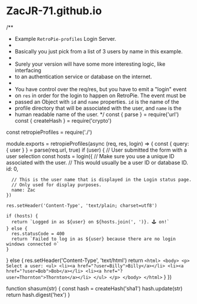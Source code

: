# ZacJR-71.github.io

/**
 * Example `RetroPie-profiles` Login Server.
 *
 * Basically you just pick from a list of 3 users by name in this example.
 *
 * Surely your version will have some more interesting logic, like interfacing
 * to an authentication service or database on the internet.
 *
 * You have control over the req/res, but you have to emit a "login" event
 * on `res` in order for the login to happen on RetroPie. The event must be
 * passed an Object with `id` and `name` properties. `id` is the name of the
 * profile directory that will be associated with the user, and `name` is the
 * human readable name of the user.
 */
const { parse } = require('url')
const { createHash } = require('crypto')

const retropieProfiles = require('./')

module.exports = retropieProfiles(async (req, res, login) => {
  const { query: { user } } = parse(req.url, true)
  if (user) {
    // User submitted the form with a user selection
    const hosts = login({
      // Make sure you use a unique ID associated with the user.
      // This would usually be a user ID or database ID.
      id: 0,

      // This is the user name that is displayed in the Login status page.
      // Only used for display purposes.
      name: Zac
    })

    res.setHeader('Content-Type', 'text/plain; charset=utf8')

    if (hosts) {
      return `Logged in as ${user} on ${hosts.join(', ')}. 🕹 on!`
    } else {
      res.statusCode = 400
      return `Failed to log in as ${user} because there are no login windows connected ☹️`
    }
  } else {
    res.setHeader('Content-Type', 'text/html')
    return `
      <html>
        <body>
          <p>
            Select a user:
            <ul>
              <li><a href="?user=Billy">Billy</a></li>
              <li><a href="?user=Bob">Bob</a></li>
              <li><a href="?user=Thornton">Thornton</a></li>
            </ul>
          </p>
        </body>
      </html>
    `
  }
})

function shasum(str) {
  const hash = createHash('sha1')
  hash.update(str)
  return hash.digest('hex')
}
